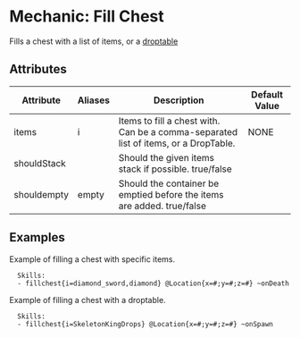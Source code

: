 Mechanic: Fill Chest
===================

Fills a chest with a list of items, or a [droptable](Items/Drops#drop-tables)

Attributes
----------

| Attribute | Aliases | Description                                                            | Default Value |
|-----------|---------|------------------------------------------------------------------------|---------------|
| items     | i       | Items to fill a chest with. Can be a comma-separated list of items, or a DropTable. | NONE          |
| shouldStack |       | Should the given items stack if possible. true/false                   |         |
| shouldempty | empty | Should the container be emptied before the items are added. true/false |         |


  

Examples
--------

Example of filling a chest with specific items.

      Skills:
      - fillchest{i=diamond_sword,diamond} @Location{x=#;y=#;z=#} ~onDeath

Example of filling a chest with a droptable.

      Skills:
      - fillchest{i=SkeletonKingDrops} @Location{x=#;y=#;z=#} ~onSpawn